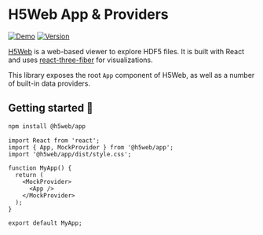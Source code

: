 # H5Web App & Providers

[![Demo](https://img.shields.io/website?down_message=offline&label=demo&up_message=online&url=https%3A%2F%2Fh5web-docs.panosc.eu%2F)](https://h5web.panosc.eu/)
[![Version](https://img.shields.io/npm/v/@h5web/app)](https://www.npmjs.com/package/@h5web/app)

[H5Web](https://github.com/silx-kit/h5web) is a web-based viewer to explore HDF5
files. It is built with React and uses
[react-three-fiber](https://github.com/react-spring/react-three-fiber) for
visualizations.

This library exposes the root `App` component of H5Web, as well as a number of
built-in data providers.

## Getting started 🚀

```bash
npm install @h5web/app
```

```tsx
import React from 'react';
import { App, MockProvider } from '@h5web/app';
import '@h5web/app/dist/style.css';

function MyApp() {
  return (
    <MockProvider>
      <App />
    </MockProvider>
  );
}

export default MyApp;
```
